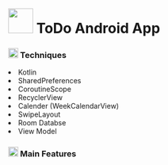 <h1>
<img src="https://github.com/user-attachments/assets/321f6ef3-59b4-4be6-af6a-29d2346b9f06" height="50px" width="50px"/>
  ToDo Android App
</h1>

<h3>
<img src="https://github.com/user-attachments/assets/2637d95d-89c0-41a3-8671-3f7d5566d9bd" height="20px" width="20px"/>
  Techniques
</h3>
<li>Kotlin</li>
<li>SharedPreferences</li>
<li>CoroutineScope</li>
<li>RecyclerView</li>
<li>Calender (WeekCalendarView)</li>
<li>SwipeLayout</li>
<li>Room Databse</li>
<li>View Model</li>

<h3>
<img src="https://github.com/user-attachments/assets/0a7d6b80-b4c3-45c2-8199-652483ac0584" height="20px" width="20px"/>
Main Features
</h3>
